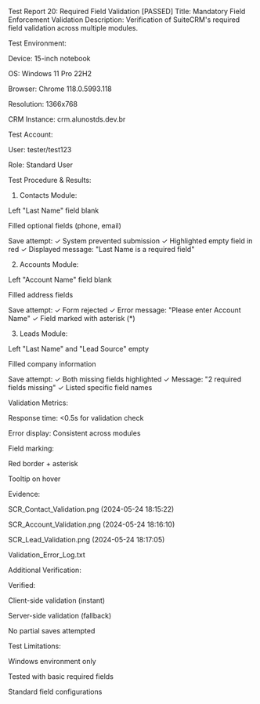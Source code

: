 Test Report 20: Required Field Validation [PASSED]
Title: Mandatory Field Enforcement Validation
Description:
Verification of SuiteCRM's required field validation across multiple modules.

Test Environment:

Device: 15-inch notebook

OS: Windows 11 Pro 22H2

Browser: Chrome 118.0.5993.118

Resolution: 1366x768

CRM Instance: crm.alunostds.dev.br

Test Account:

User: tester/test123

Role: Standard User

Test Procedure & Results:

1. Contacts Module:

Left "Last Name" field blank

Filled optional fields (phone, email)

Save attempt:
✓ System prevented submission
✓ Highlighted empty field in red
✓ Displayed message: "Last Name is a required field"

2. Accounts Module:

Left "Account Name" field blank

Filled address fields

Save attempt:
✓ Form rejected
✓ Error message: "Please enter Account Name"
✓ Field marked with asterisk (*)

3. Leads Module:

Left "Last Name" and "Lead Source" empty

Filled company information

Save attempt:
✓ Both missing fields highlighted
✓ Message: "2 required fields missing"
✓ Listed specific field names

Validation Metrics:

Response time: <0.5s for validation check

Error display: Consistent across modules

Field marking:

Red border + asterisk

Tooltip on hover

Evidence:

SCR_Contact_Validation.png (2024-05-24 18:15:22)

SCR_Account_Validation.png (2024-05-24 18:16:10)

SCR_Lead_Validation.png (2024-05-24 18:17:05)

Validation_Error_Log.txt

Additional Verification:

Verified:

Client-side validation (instant)

Server-side validation (fallback)

No partial saves attempted

Test Limitations:

Windows environment only

Tested with basic required fields

Standard field configurations
